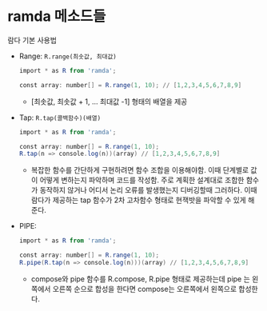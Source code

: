 # ramda 메소드들

람다 기본 사용법

- Range: `R.range(최솟값, 최대값)`

    ```powershell
    import * as R from 'ramda';
    
    const array: number[] = R.range(1, 10); // [1,2,3,4,5,6,7,8,9]
    ```

    - [최솟값, 최솟값 + 1, … 최대값 -1] 형태의 배열을 제공

- Tap: `R.tap(콜백함수)(배열)`

    ```powershell
    import * as R from 'ramda';
    
    const array: number[] = R.range(1, 10); 
    R.tap(n => console.log(n))(array) // [1,2,3,4,5,6,7,8,9]
    ```

    - 복잡한 함수를 간단하게 구현하려면 함수 조합을 이용해야함. 이때 단계별로 값이 어떻게 변하는지 파악하며 코드를 작성함. 주로 계획한 설계대로 조합한 함수가 동작하지 않거나 어디서 논리 오류를 발생했는지 디버깅할때 그러하다. 이때 람다가 제공하는 tap 함수가 2차 고차함수 형태로 현잭밧을 파악할 수 있게 해준다.
- PIPE:

    ```powershell
    import * as R from 'ramda';
    
    const array: number[] = R.range(1, 10); 
    R.pipe(R.tap(n => console.log(n)))(array) // [1,2,3,4,5,6,7,8,9]
    ```

    - compose와 pipe 함수를 R.compose, R.pipe 형태로 제공하는데 pipe 는 왼쪽에서 오른쪽 순으로 합성을 한다면 compose는 오른쪽에서 왼쪽으로 합성한다.